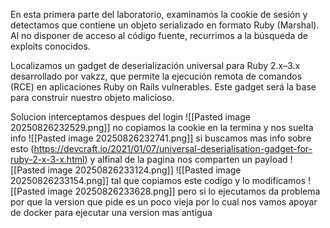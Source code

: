 En esta primera parte del laboratorio, examinamos la cookie de sesión y detectamos que contiene un objeto serializado en formato Ruby (Marshal). Al no disponer de acceso al código fuente, recurrimos a la búsqueda de exploits conocidos.

Localizamos un gadget de deserialización universal para Ruby 2.x–3.x desarrollado por vakzz, que permite la ejecución remota de comandos (RCE) en aplicaciones Ruby on Rails vulnerables. Este gadget será la base para construir nuestro objeto malicioso.

Solucion
interceptamos despues del login
![[Pasted image 20250826232529.png]]
no copiamos la cookie en la termina y nos suelta info
![[Pasted image 20250826232741.png]]
si buscamos mas info sobre esto (https://devcraft.io/2021/01/07/universal-deserialisation-gadget-for-ruby-2-x-3-x.html)
y alfinal de la pagina nos comparten un payload
![[Pasted image 20250826233124.png]]
![[Pasted image 20250826233154.png]]
tal que copiamos este codigo y lo modificamos
![[Pasted image 20250826233628.png]]
pero si lo ejecutamos da problema por que la version que pide es un poco vieja por lo cual nos vamos apoyar de docker para ejecutar una version mas antigua

